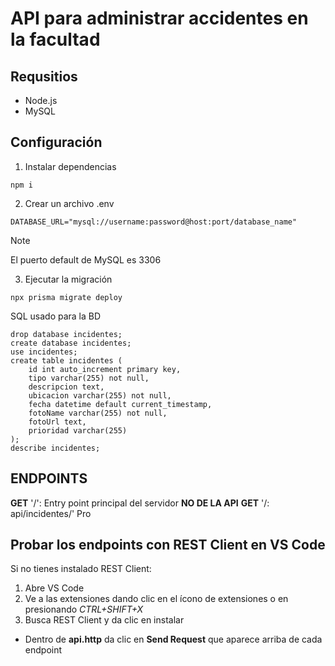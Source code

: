 # API para administrar accidentes en la facultad

## Requsitios

* Node.js
* MySQL 

## Configuración

1. Instalar dependencias
```
npm i
```

2. Crear un archivo .env
```
DATABASE_URL="mysql://username:password@host:port/database_name"
```
> [!NOTE]
> El puerto default de MySQL es 3306

3. Ejecutar la migración

```
npx prisma migrate deploy
```

SQL usado para la BD
```
drop database incidentes;
create database incidentes;
use incidentes;
create table incidentes (
    id int auto_increment primary key, 
    tipo varchar(255) not null, 
    descripcion text, 
    ubicacion varchar(255) not null, 
    fecha datetime default current_timestamp, 
    fotoName varchar(255) not null, 
    fotoUrl text, 
    prioridad varchar(255)
);
describe incidentes;
```

## ENDPOINTS    

**GET** '/': Entry point principal del servidor **NO DE LA API**
**GET** '/: api/incidentes/' Pro

## Probar los endpoints con REST Client en VS Code

Si no tienes instalado REST Client: 
1. Abre VS Code
2. Ve a las extensiones dando clic en el ícono de extensiones o en presionando *CTRL+SHIFT+X*
3. Busca REST Client y da clic en instalar

* Dentro de **api.http** da clic en **Send Request** que aparece arriba de cada endpoint